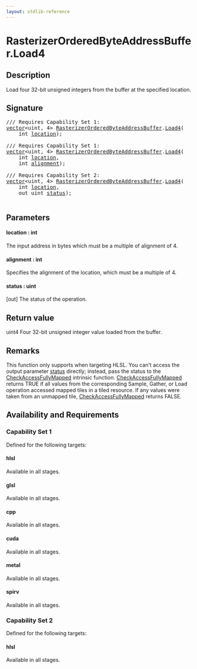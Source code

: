 ```yaml
---
layout: stdlib-reference
---
```


# RasterizerOrderedByteAddressBuffer\.Load4

## Description

Load four 32-bit unsigned integers from the buffer at the specified location.



## Signature 

<pre>
/// Requires Capability Set 1:
<a href="../types/vector/index.html" class="code_type">vector</a>&lt;<span class="code_keyword">uint</span>, 4&gt; <a href="../types/rasterizerorderedbyteaddressbuffer-0ahls/index.html" class="code_type">RasterizerOrderedByteAddressBuffer</a>.<a href="load4-0.html">Load4</a>(
    <span class="code_keyword">int</span> <a href="load4-0.html#decl-location" class="code_param">location</a>);

/// Requires Capability Set 1:
<a href="../types/vector/index.html" class="code_type">vector</a>&lt;<span class="code_keyword">uint</span>, 4&gt; <a href="../types/rasterizerorderedbyteaddressbuffer-0ahls/index.html" class="code_type">RasterizerOrderedByteAddressBuffer</a>.<a href="load4-0.html">Load4</a>(
    <span class="code_keyword">int</span> <a href="load4-0.html#decl-location" class="code_param">location</a>,
    <span class="code_keyword">int</span> <a href="load4-0.html#decl-alignment" class="code_param">alignment</a>);

/// Requires Capability Set 2:
<a href="../types/vector/index.html" class="code_type">vector</a>&lt;<span class="code_keyword">uint</span>, 4&gt; <a href="../types/rasterizerorderedbyteaddressbuffer-0ahls/index.html" class="code_type">RasterizerOrderedByteAddressBuffer</a>.<a href="load4-0.html">Load4</a>(
    <span class="code_keyword">int</span> <a href="load4-0.html#decl-location" class="code_param">location</a>,
    <span class="code_keyword">out</span> <span class="code_keyword">uint</span> <a href="load4-0.html#decl-status" class="code_param">status</a>);

</pre>

## Parameters

####  <a id="decl-location"></a>location  : int
The input address in bytes which must be a multiple of alignment of 4.

####  <a id="decl-alignment"></a>alignment  : int
Specifies the alignment of the location, which must be a multiple of 4.

####  <a id="decl-status"></a>status  : uint
\[out\] The status of the operation.


## Return value
<span class='code'>uint4</span> Four 32-bit unsigned integer value loaded from the buffer.


## Remarks

This function only supports when targeting HLSL.
You can't access the output parameter <span class='code'><a href="load4-0.html#decl-status" class="code_param">status</a></span> directly; instead,
pass the status to the <span class='code'><a href=".html">CheckAccessFullyMapped</a></span> intrinsic function.
<span class='code'><a href=".html">CheckAccessFullyMapped</a></span> returns TRUE if all values from the corresponding Sample,
Gather, or Load operation accessed mapped tiles in a tiled resource.
If any values were taken from an unmapped tile, <span class='code'><a href=".html">CheckAccessFullyMapped</a></span> returns FALSE.


## Availability and Requirements

### Capability Set 1

Defined for the following targets:

#### hlsl
Available in all stages.

#### glsl
Available in all stages.

#### cpp
Available in all stages.

#### cuda
Available in all stages.

#### metal
Available in all stages.

#### spirv
Available in all stages.


### Capability Set 2

Defined for the following targets:

#### hlsl
Available in all stages.



